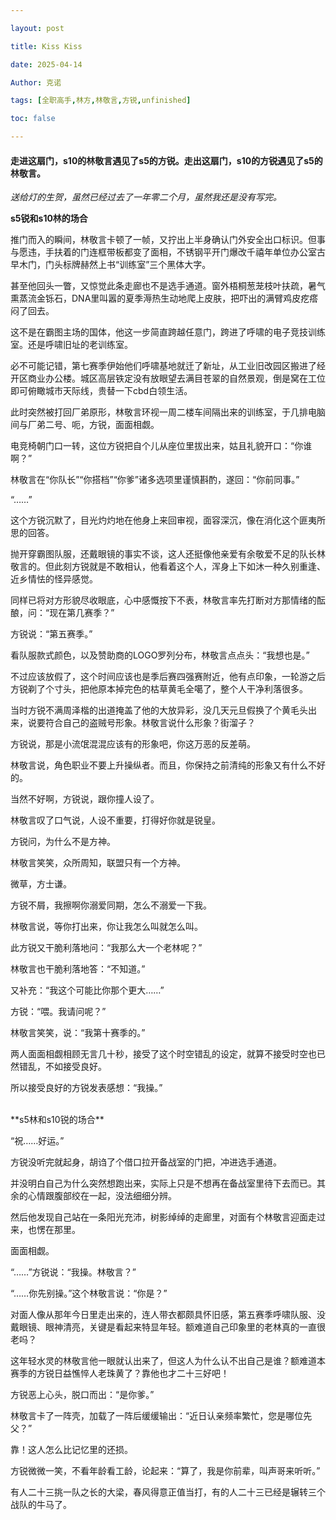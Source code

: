 ```yaml
---

layout: post

title: Kiss Kiss  

date: 2025-04-14

Author: 克诺

tags: [全职高手,林方,林敬言,方锐,unfinished]

toc: false

---
```


#### 走进这扇门，s10的林敬言遇见了s5的方锐。走出这扇门，s10的方锐遇见了s5的林敬言。

*送给灯的生贺，虽然已经过去了一年零二个月，虽然我还是没有写完。*

**s5锐和s10林的场合**

推门而入的瞬间，林敬言卡顿了一帧，又拧出上半身确认门外安全出口标识。但事与愿违，手扶着的门连框带板都变了面相，不锈钢平开门爆改千禧年单位办公室古早木门，门头标牌赫然上书“训练室”三个黑体大字。

甚至他回头一瞥，又惊觉此条走廊也不是选手通道。窗外梧桐葱茏枝叶扶疏，暑气熏蒸流金铄石，DNA里叫嚣的夏季溽热生动地爬上皮肤，把吓出的满臂鸡皮疙瘩闷了回去。

这不是在霸图主场的国体，他这一步简直跨越任意门，跨进了呼啸的电子竞技训练室。还是呼啸旧址的老训练室。

必不可能记错，第七赛季伊始他们呼啸基地就迁了新址，从工业旧改园区搬进了经开区商业办公楼。城区高层铁定没有放眼望去满目苍翠的自然景观，倒是窝在工位即可俯瞰城市天际线，贵替一下cbd白领生活。

此时突然被打回厂弟原形，林敬言环视一周二楼车间隔出来的训练室，于几排电脑间与厂弟二号、呃，方锐，面面相觑。

电竞椅朝门口一转，这位方锐把自个儿从座位里拔出来，姑且礼貌开口：“你谁啊？”

林敬言在“你队长”“你搭档”“你爹”诸多选项里谨慎斟酌，遂回：“你前同事。”

“……”

这个方锐沉默了，目光灼灼地在他身上来回审视，面容深沉，像在消化这个匪夷所思的回答。

抛开穿霸图队服，还戴眼镜的事实不谈，这人还挺像他亲爱有余敬爱不足的队长林敬言的。但此刻方锐就是不敢相认，他看着这个人，浑身上下如沐一种久别重逢、近乡情怯的怪异感觉。

同样已将对方形貌尽收眼底，心中感慨按下不表，林敬言率先打断对方那情绪的酝酿，问：“现在第几赛季？”

方锐说：“第五赛季。”

看队服款式颜色，以及赞助商的LOGO罗列分布，林敬言点点头：“我想也是。”

不过应该放假了，这个时间应该也是季后赛四强赛附近，他有点印象，一轮游之后方锐剃了个寸头，把他原本掉完色的枯草黄毛全噶了，整个人干净利落很多。

当时方锐不满周泽楷的出道掩盖了他的大放异彩，没几天元旦假换了个黄毛头出来，说要符合自己的盗贼号形象。林敬言说什么形象？街溜子？

方锐说，那是小流氓混混应该有的形象吧，你这万恶的反差萌。

林敬言说，角色职业不要上升操纵者。而且，你保持之前清纯的形象又有什么不好的。

当然不好啊，方锐说，跟你撞人设了。

林敬言叹了口气说，人设不重要，打得好你就是锐皇。

方锐问，为什么不是方神。

林敬言笑笑，众所周知，联盟只有一个方神。

微草，方士谦。

方锐不屑，我擦啊你溺爱同期，怎么不溺爱一下我。

林敬言说，等你打出来，你让我怎么叫就怎么叫。

此方锐又干脆利落地问：“我那么大一个老林呢？”

林敬言也干脆利落地答：“不知道。”

又补充：“我这个可能比你那个更大……”

方锐：“喂。我请问呢？”

林敬言笑笑，说：“我第十赛季的。”

两人面面相觑相顾无言几十秒，接受了这个时空错乱的设定，就算不接受时空也已然错乱，不如接受良好。

所以接受良好的方锐发表感想：“我操。”

<br>
**s5林和s10锐的场合**

“祝……好运。”

方锐没听完就起身，胡诌了个借口拉开备战室的门把，冲进选手通道。

并没明白自己为什么突然想跑出来，实际上只是不想再在备战室里待下去而已。其余的心情跟腹部绞在一起，没法细细分辨。

然后他发现自己站在一条阳光充沛，树影绰绰的走廊里，对面有个林敬言迎面走过来，也愣在那里。

面面相觑。

“……”方锐说：“我操。林敬言？”

“……你先别操。”这个林敬言说：“你是？”

对面人像从那年今日里走出来的，连人带衣都颇具怀旧感，第五赛季呼啸队服、没戴眼镜、眼神清亮，关键是看起来特显年轻。额难道自己印象里的老林真的一直很老吗？

这年轻水灵的林敬言他一眼就认出来了，但这人为什么认不出自己是谁？额难道本赛季的方锐日益憔悴人老珠黄了？靠他也才二十三好吧！

方锐恶上心头，脱口而出：“是你爹。”

林敬言卡了一阵壳，加载了一阵后缓缓输出：“近日认亲频率繁忙，您是哪位先父？”

靠！这人怎么比记忆里的还损。

方锐微微一笑，不看年龄看工龄，论起来：“算了，我是你前辈，叫声哥来听听。”

有人二十三挑一队之长的大梁，春风得意正值当打，有的人二十三已经是辗转三个战队的牛马了。
